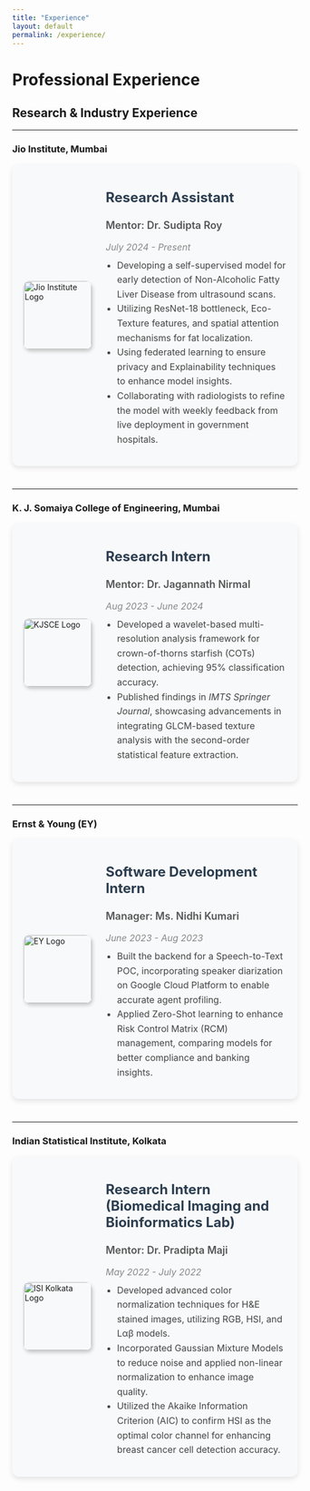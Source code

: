 ```yaml
---
title: "Experience"
layout: default
permalink: /experience/
---
```



# Professional Experience

<style>
  .experience-container {
      display: flex;
      align-items: center;
      justify-content: flex-start;
      background: #f8f9fa;
      padding: 20px;
      border-radius: 12px;
      box-shadow: 0 4px 10px rgba(0, 0, 0, 0.1);
      margin-bottom: 40px;
      transition: transform 0.2s ease-in-out;
  }
  .experience-container:hover {
      transform: scale(1.02);
  }
  .experience-container img {
      width: 120px;
      height: auto;
      border-radius: 10px;
      margin-right: 25px;
      box-shadow: 2px 4px 6px rgba(0, 0, 0, 0.2);
  }
  .experience-text {
      flex: 1;
  }
  .experience-title {
      font-size: 24px;
      font-weight: bold;
      color: #2c3e50;
  }
  .experience-subtitle {
      font-size: 18px;
      font-weight: 600;
      color: #555;
  }
  .experience-duration {
      font-size: 16px;
      font-style: italic;
      color: #888;
      margin-bottom: 8px;
  }
  .experience-list {
      margin-top: 10px;
      padding-left: 20px;
  }
  .experience-list li {
      font-size: 16px;
      line-height: 1.6;
      color: #444;
  }
</style>

## Research & Industry Experience

---

### **Jio Institute, Mumbai**  
<div class="experience-container">
  <img src="{{ site.baseurl }}/images/Jio_Institue.png" alt="Jio Institute Logo">
  <div class="experience-text">
    <p class="experience-title">Research Assistant</p>
    <p class="experience-subtitle">Mentor: Dr. Sudipta Roy</p>
    <p class="experience-duration">July 2024 - Present</p>
    <ul class="experience-list">
      <li>Developing a self-supervised model for early detection of Non-Alcoholic Fatty Liver Disease from ultrasound scans.</li>
      <li>Utilizing ResNet-18 bottleneck, Eco-Texture features, and spatial attention mechanisms for fat localization.</li>
      <li>Using federated learning to ensure privacy and Explainability techniques to enhance model insights.</li>
      <li>Collaborating with radiologists to refine the model with weekly feedback from live deployment in government hospitals.</li>
    </ul>
  </div>
</div>

---

### **K. J. Somaiya College of Engineering, Mumbai**  
<div class="experience-container">
  <img src="{{ site.baseurl }}/images/tlogo.jpg" alt="KJSCE Logo">
  <div class="experience-text">
    <p class="experience-title">Research Intern</p>
    <p class="experience-subtitle">Mentor: Dr. Jagannath Nirmal</p>
    <p class="experience-duration">Aug 2023 - June 2024</p>
    <ul class="experience-list">
      <li>Developed a wavelet-based multi-resolution analysis framework for crown-of-thorns starfish (COTs) detection, achieving 95% classification accuracy.</li>
      <li>Published findings in <i>IMTS Springer Journal</i>, showcasing advancements in integrating GLCM-based texture analysis with the second-order statistical feature extraction.</li>
    </ul>
  </div>
</div>

---

### **Ernst & Young (EY)**  
<div class="experience-container">
  <img src="{{ site.baseurl }}/images/ernst_young-logo_brandlogos.net_gwddw.png" alt="EY Logo">
  <div class="experience-text">
    <p class="experience-title">Software Development Intern</p>
    <p class="experience-subtitle">Manager: Ms. Nidhi Kumari</p>
    <p class="experience-duration">June 2023 - Aug 2023</p>
    <ul class="experience-list">
      <li>Built the backend for a Speech-to-Text POC, incorporating speaker diarization on Google Cloud Platform to enable accurate agent profiling.</li>
      <li>Applied Zero-Shot learning to enhance Risk Control Matrix (RCM) management, comparing models for better compliance and banking insights.</li>
    </ul>
  </div>
</div>

---

### **Indian Statistical Institute, Kolkata**  
<div class="experience-container">
  <img src="{{ site.baseurl }}/images/images.png" alt="ISI Kolkata Logo">
  <div class="experience-text">
    <p class="experience-title">Research Intern (Biomedical Imaging and Bioinformatics Lab)</p>
    <p class="experience-subtitle">Mentor: Dr. Pradipta Maji</p>
    <p class="experience-duration">May 2022 - July 2022</p>
    <ul class="experience-list">
      <li>Developed advanced color normalization techniques for H&E stained images, utilizing RGB, HSI, and Lαβ models.</li>
      <li>Incorporated Gaussian Mixture Models to reduce noise and applied non-linear normalization to enhance image quality.</li>
      <li>Utilized the Akaike Information Criterion (AIC) to confirm HSI as the optimal color channel for enhancing breast cancer cell detection accuracy.</li>
    </ul>
  </div>
</div>
